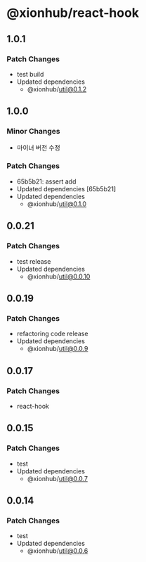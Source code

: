 # @xionhub/react-hook

## 1.0.1

### Patch Changes

- test build
- Updated dependencies
  - @xionhub/util@0.1.2

## 1.0.0

### Minor Changes

- 마이너 버전 수정

### Patch Changes

- 65b5b21: assert add
- Updated dependencies [65b5b21]
- Updated dependencies
  - @xionhub/util@0.1.0

## 0.0.21

### Patch Changes

- test release
- Updated dependencies
  - @xionhub/util@0.0.10

## 0.0.19

### Patch Changes

- refactoring code release
- Updated dependencies
  - @xionhub/util@0.0.9

## 0.0.17

### Patch Changes

- react-hook

## 0.0.15

### Patch Changes

- test
- Updated dependencies
  - @xionhub/util@0.0.7

## 0.0.14

### Patch Changes

- test
- Updated dependencies
  - @xionhub/util@0.0.6

